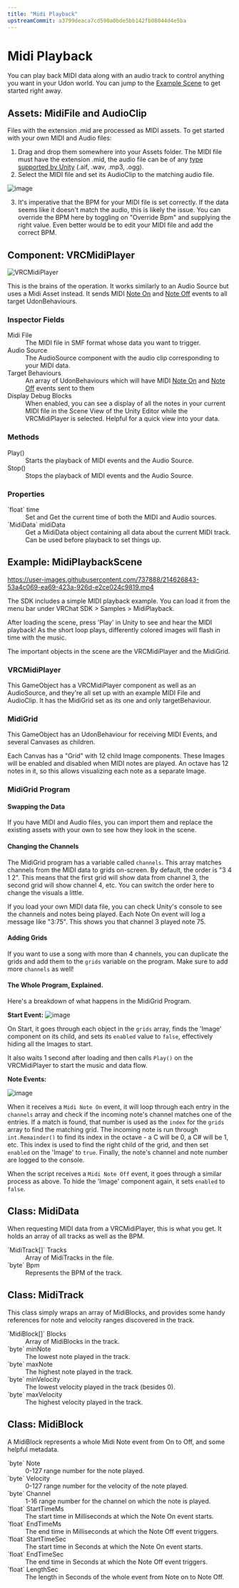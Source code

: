 ```yaml
---
title: "Midi Playback"
upstreamCommit: a3799deaca7cd590a0bde5bb142fb08044d4e5ba
---
```


# Midi Playback

You can play back MIDI data along with an audio track to control anything you want in your Udon world. You can jump to the [Example Scene](#example-midiplaybackscene) to get started right away.

## Assets: MidiFile and AudioClip

Files with the extension .mid are processed as MIDI assets. To get started with your own MIDI and Audio files:
1. Drag and drop them somewhere into your Assets folder. The MIDI file must have the extension .mid, the audio file can be of any [type supported by Unity](https://docs.unity3d.com/2019.4/Documentation/Manual/class-AudioClip.html) (.aif, .wav, .mp3, .ogg).
2. Select the MIDI file and set its AudioClip to the matching audio file.

![image](/creators.vrchat.com/images/worlds/midi-playback-214464414-32af9c18-c003-49ed-bd12-dd431367db56.png)

3. It's imperative that the BPM for your MIDI file is set correctly. If the data seems like it doesn't match the audio, this is likely the issue. You can override the BPM here by toggling on "Override Bpm" and supplying the right value. Even better would be to edit your MIDI file and add the correct BPM.


## Component: VRCMidiPlayer

![VRCMidiPlayer](/creators.vrchat.com/images/worlds/midi-playback-215556799-a546e119-afdb-441f-8019-70ee50b6c008.png)

This is the brains of the operation. It works similarly to an Audio Source but uses a Midi Asset instead. It sends MIDI [Note On](/creators.vrchat.com/worlds/udon/midi/#midinoteon) and [Note Off](/creators.vrchat.com/worlds/udon/midi/#midinoteoff) events to all target UdonBehaviours.

### Inspector Fields

<dl>
<dt>Midi File</dt>
<dd>The MIDI file in SMF format whose data you want to trigger.</dd>
<dt>Audio Source</dt>
<dd>The AudioSource component with the audio clip corresponding to your MIDI data.</dd>
<dt>Target Behaviours</dt>
  <dd>An array of UdonBehaviours which will have MIDI <a href="/worlds/udon#midinoteon">Note On</a> and <a href="/worlds/udon#midinoteoff">Note Off</a> events sent to them</dd>
<dt>Display Debug Blocks</dt>
<dd>When enabled, you can see a display of all the notes in your current MIDI file in the Scene View of the Unity Editor while the VRCMidiPlayer is selected. Helpful for a quick view into your data.</dd>
</dl>

### Methods

<dl>
<dt>Play()</dt>
<dd>Starts the playback of MIDI events and the Audio Source.</dd>
<dt>Stop()</dt>
<dd>Stops the playback of MIDI events and the Audio Source.</dd>
</dl>

### Properties

<dl>
<dt>`float` time</dt>
<dd>Set and Get the current time of both the MIDI and Audio sources.</dd>
<dt>`MidiData` midiData</dt>
<dd>Get a MidiData object containing all data about the current MIDI track. Can be used before playback to set things up.</dd>
</dl>

## Example: MidiPlaybackScene

https://user-images.githubusercontent.com/737888/214626843-53a4c069-ea69-423a-926d-e2ce024c9819.mp4

The SDK includes a simple MIDI playback example. You can load it from the menu bar under VRChat SDK > Samples > MidiPlayback.

After loading the scene, press 'Play' in Unity to see and hear the MIDI playback! As the short loop plays, differently colored images will flash in time with the music.

The important objects in the scene are the VRCMidiPlayer and the MidiGrid.

### VRCMidiPlayer

This GameObject has a VRCMidiPlayer component as well as an AudioSource, and they're all set up with an example MIDI File and AudioClip. It has the MidiGrid set as its one and only targetBehaviour.

### MidiGrid

This GameObject has an UdonBehaviour for receiving MIDI Events, and several Canvases as children.

Each Canvas has a "Grid" with 12 child Image components. These Images will be enabled and disabled when MIDI notes are played. An octave has 12 notes in it, so this allows visualizing each note as a separate Image.

### MidiGrid Program

#### Swapping the Data

If you have MIDI and Audio files, you can import them and replace the existing assets with your own to see how they look in the scene.

#### Changing the Channels

The MidiGrid program has a variable called `channels`. This array matches channels from the MIDI data to grids on-screen. By default, the order is "3 4 1 2". This means that the first grid will show data from channel 3, the second grid will show channel 4, etc. You can switch the order here to change the visuals a little.

If you load your own MIDI data file, you can check Unity's console to see the channels and notes being played. Each Note On event will log a message like "3:75". This shows you that channel 3 played note 75.

#### Adding Grids

If you want to use a song with more than 4 channels, you can duplicate the grids and add them to the `grids` variable on the program. Make sure to add more `channels` as well!

#### The Whole Program, Explained.

Here's a breakdown of what happens in the MidiGrid Program.

**Start Event:**
![image](/creators.vrchat.com/images/worlds/midi-playback-214465917-450d04cc-e7ce-4551-a3cd-f4feddd124b2.png)

On Start, it goes through each object in the `grids` array, finds the 'Image' component on its child, and sets its `enabled` value to `false`, effectively hiding all the Images to start.

It also waits 1 second after loading and then calls `Play()` on the VRCMidiPlayer to start the music and data flow.

**Note Events:**

![image](/creators.vrchat.com/images/worlds/midi-playback-214465984-fea32000-04c3-42f3-bf7f-cef471d2b46f.png)


When it receives a `Midi Note On` event, it will loop through each entry in the `channels` array and check if the incoming note's channel matches one of the entries. If a match is found, that number is used as the `index` for the `grids` array to find the matching grid. The incoming note is run through `int.Remainder()` to find its index in the octave - a C will be 0, a C# will be 1, etc. This index is used to find the right child of the grid, and then set `enabled` on the 'Image' to `true`. Finally, the note's channel and note number are logged to the console. 

When the script receives a `Midi Note Off` event, it goes through a similar process as above. To hide the 'Image' component again, it sets `enabled` to `false`.

## Class: MidiData

When requesting MIDI data from a VRCMidiPlayer, this is what you get. It holds an array of all tracks as well as the BPM.

<dl>
<dt>`MidiTrack[]` Tracks</dt>
<dd>Array of MidiTracks in the file.</dd>
<dt>`byte` Bpm</dt>
<dd>Represents the BPM of the track.</dd>
</dl>

## Class: MidiTrack

This class simply wraps an array of MidiBlocks, and provides some handy references for note and velocity ranges discovered in the track.
<dl>
<dt>`MidiBlock[]` Blocks</dt>
<dd>Array of MidiBlocks in the track.</dd>
<dt>`byte` minNote</dt>
<dd>The lowest note played in the track.</dd>
<dt>`byte` maxNote</dt>
<dd>The highest note played in the track.</dd>
<dt>`byte` minVelocity</dt>
<dd>The lowest velocity played in the track (besides 0).</dd>
<dt>`byte` maxVelocity</dt>
<dd>The highest velocity played in the track.</dd>
</dl>

## Class: MidiBlock

A MidiBlock represents a whole Midi Note event from On to Off, and some helpful metadata.

<dl>
<dt>`byte` Note</dt>
<dd>0-127 range number for the note played.</dd>
<dt>`byte` Velocity</dt>
<dd>0-127 range number for the velocity of the note played.</dd>
<dt>`byte` Channel</dt>
<dd>1-16 range number for the channel on which the note is played.</dd>
<dt>`float` StartTimeMs</dt>
<dd>The start time in Milliseconds at which the Note On event starts.</dd>
<dt>`float` EndTimeMs</dt>
<dd>The end time in Milliseconds at which the Note Off event triggers.</dd>
<dt>`float` StartTimeSec</dt>
<dd>The start time in Seconds at which the Note On event starts.</dd>
<dt>`float` EndTimeSec</dt>
<dd>The end time in Seconds at which the Note Off event triggers.</dd>
<dt>`float` LengthSec</dt>
<dd>The length in Seconds of the whole event from Note on to Note Off.</dd>
</dl>